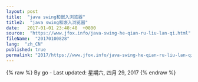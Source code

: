 ```yaml
---
layout: post
title:  "java swing和嵌入浏览器"
title2:  "java swing和嵌入浏览器"
date:   2017-01-01 23:48:48  +0800
source:  "https://www.jfox.info/java-swing-he-qian-ru-liu-lan-qi.html"
fileName:  "20170100828"
lang:  "zh_CN"
published: true
permalink: "2017/https://www.jfox.info/java-swing-he-qian-ru-liu-lan-qi.html"
---
```

{% raw %}
By go - Last updated: 星期六, 四月 29, 2017
{% endraw %}
